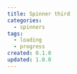```yaml
---
title: Spinner third
categories:
  - spinners
tags:
  - loading
  - progress
created: 0.1.0
updated: 1.0.0
---
```

